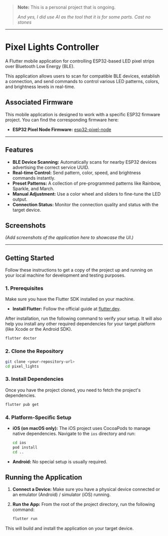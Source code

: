 > **Note:** This is a personal project that is ongoing.
>
> *And yes, I did use AI as the tool that it is for some parts. Cast no stones*

---

# Pixel Lights Controller

A Flutter mobile application for controlling ESP32-based LED pixel strips over Bluetooth Low Energy (BLE).

This application allows users to scan for compatible BLE devices, establish a connection, and send commands to control various LED patterns, colors, and brightness levels in real-time.

## Associated Firmware

This mobile application is designed to work with a specific ESP32 firmware project. You can find the corresponding firmware here:

*   **ESP32 Pixel Node Firmware:** [esp32-pixel-node](https://github.com/insomnolence/esp32-pixel-node)

---

## Features

*   **BLE Device Scanning:** Automatically scans for nearby ESP32 devices advertising the correct service UUID.
*   **Real-time Control:** Send pattern, color, speed, and brightness commands instantly.
*   **Preset Patterns:** A collection of pre-programmed patterns like Rainbow, Sparkle, and March.
*   **Manual Adjustment:** Use a color wheel and sliders to fine-tune the LED output.
*   **Connection Status:** Monitor the connection quality and status with the target device.

## Screenshots

*(Add screenshots of the application here to showcase the UI.)*

---

## Getting Started

Follow these instructions to get a copy of the project up and running on your local machine for development and testing purposes.

### 1. Prerequisites

Make sure you have the Flutter SDK installed on your machine.

*   **Install Flutter:** Follow the official guide at [flutter.dev](https://flutter.dev/docs/get-started/install).

After installation, run the following command to verify your setup. It will also help you install any other required dependencies for your target platform (like Xcode or the Android SDK).

```sh
flutter doctor
```

### 2. Clone the Repository

```sh
git clone <your-repository-url>
cd pixel_lights
```

### 3. Install Dependencies

Once you have the project cloned, you need to fetch the project's dependencies.

```sh
flutter pub get
```

### 4. Platform-Specific Setup

*   **iOS (on macOS only):**
    The iOS project uses CocoaPods to manage native dependencies. Navigate to the `ios` directory and run:
    ```sh
    cd ios
    pod install
    cd ..
    ```

*   **Android:**
    No special setup is usually required.

## Running the Application

1.  **Connect a Device:** Make sure you have a physical device connected or an emulator (Android) / simulator (iOS) running.
2.  **Run the App:** From the root of the project directory, run the following command:

    ```sh
    flutter run
    ```

This will build and install the application on your target device.
